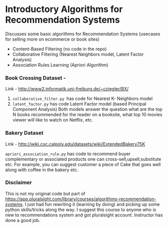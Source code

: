 # Introductory Algorithms for Recommendation Systems

Discusses some basic algorithms for Recommendation Systems (usecases for selling more on ecommerce or book sites)
- Content-Based Filtering (no code in the repo)
- Collaborative Filtering (Nearest Neighbors model, Latent Factor Analysis)
- Association Rules Learning (Apriori Algorithm)

### Book Crossing Dataset - 
Link - http://www2.informatik.uni-freiburg.de/~cziegler/BX/

1. `collaborative_filter.py `has code for Nearest K- Neighbors model
2. `latent_factor.py` has code Latent Factor model (based Principal Component Analysis)
Both models answer the question what are the top N books recommended for the reader on a booksite, 
what top 10 movies viewer will like to watch on Netflix, etc.

### Bakery Dataset
Link - http://wiki.csc.calpoly.edu/datasets/wiki/ExtendedBakery75K

`apriori_association_rule.py` has code to recommend buyer complementary or associated products one 
can cross-sell,upsell,substitute etc. 
For example, you can suggest customer a piece of Cake that goes well along with coffee in the bakery etc.

### Disclaimer 
This is not my original code but part of https://app.pluralsight.com/library/courses/algorithms-recommendation-systems.
I just had fun rewriting it (learning by doing) and picking up some python skills/tricks along the way. I suggest this course to anyone who is new to recommendations system and got pluralsight account. 
Instructor has done a good job.

